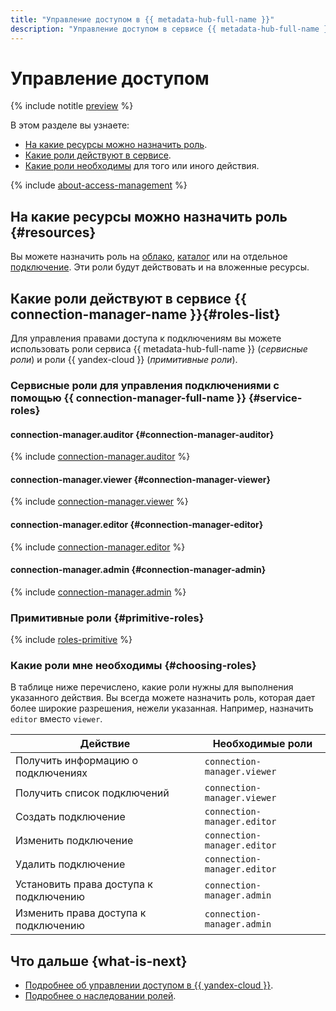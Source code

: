 ```yaml
---
title: "Управление доступом в {{ metadata-hub-full-name }}"
description: "Управление доступом в сервисе {{ metadata-hub-full-name }}. В разделе описано, на какие ресурсы можно назначить роль, какие роли действуют в сервисе, какие роли необходимы для того или иного действия."
---
```


# Управление доступом

{% include notitle [preview](../../_includes/note-preview.md) %}

В этом разделе вы узнаете:
* [На какие ресурсы можно назначить роль](#resources).
* [Какие роли действуют в сервисе](#roles-list).
* [Какие роли необходимы](#choosing-roles) для того или иного действия.

{% include [about-access-management](../../_includes/iam/about-access-management.md) %}

## На какие ресурсы можно назначить роль {#resources}

Вы можете назначить роль на [облако](../../resource-manager/concepts/resources-hierarchy.md#cloud), [каталог](../../resource-manager/concepts/resources-hierarchy.md#folder) или на отдельное [подключение](../operations/connection-access.md). Эти роли будут действовать и на вложенные ресурсы.

## Какие роли действуют в сервисе {{ connection-manager-name }}{#roles-list}

Для управления правами доступа к подключениям вы можете использовать роли сервиса {{ metadata-hub-full-name }} (_сервисные роли_) и роли {{ yandex-cloud }} (_примитивные роли_).

### Сервисные роли для управления подключениями с помощью {{ connection-manager-full-name }} {#service-roles}

#### connection-manager.auditor {#connection-manager-auditor}

{% include [connection-manager.auditor](../../_roles/connection-manager/auditor.md) %}

#### connection-manager.viewer {#connection-manager-viewer}

{% include [connection-manager.viewer](../../_roles/connection-manager/viewer.md) %}


#### connection-manager.editor {#connection-manager-editor}

{% include [connection-manager.editor](../../_roles/connection-manager/editor.md) %}

#### connection-manager.admin {#connection-manager-admin}

{% include [connection-manager.admin](../../_roles/connection-manager/admin.md) %}



### Примитивные роли {#primitive-roles}

{% include [roles-primitive](../../_includes/roles-primitive.md) %}

### Какие роли мне необходимы {#choosing-roles}

В таблице ниже перечислено, какие роли нужны для выполнения указанного действия. Вы всегда можете назначить роль, которая дает более широкие разрешения, нежели указанная. Например, назначить `editor` вместо `viewer`.

| Действие                                                      | Необходимые роли                     |
|---------------------------------------------------------------|--------------------------------------|
| Получить информацию о подключениях                            | `connection-manager.viewer`          |
| Получить список подключений                                   | `connection-manager.viewer`          | 
| Создать подключение                                           | `connection-manager.editor`          | 
| Изменить подключение                                          | `connection-manager.editor`          |
| Удалить подключение                                           | `connection-manager.editor`          |
| Установить права доступа к подключению                        | `connection-manager.admin`           |
| Изменить права доступа к подключению                          | `connection-manager.admin`           |

## Что дальше {what-is-next}

* [Подробнее об управлении доступом в {{ yandex-cloud }}](../../iam/concepts/access-control/index.md).
* [Подробнее о наследовании ролей](../../resource-manager/concepts/resources-hierarchy.md#access-rights-inheritance).